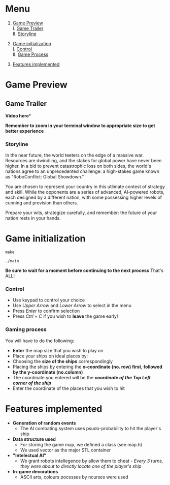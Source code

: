 # Menu
1. [Game Preview](#Game-Preview)  
   I. [Game Trailer](#Game-Trailer)  
   II. [Storyline](#Storyline)  

2. [Game initialization](#Game-initialization)  
   I. [Control](#Control)  
   II. [Game Process](#Game-Process)  

3. [Features implemented](#Features-implemented)  

# Game Preview
## Game Trailer 

************Video here*************

**Remember to zoom in your terminal window to appropriate size to get better experience**

### Storyline
In the near future, the world teeters on the edge of a massive war. Resources are dwindling, and the stakes for global power have never been higher. In a bid to prevent catastrophic loss on both sides, the world's nations agree to an unprecedented challenge: a high-stakes game known as "RoboConflict: Global Showdown."

You are chosen to represent your country in this utlimate contest of strategy and skill. While the opponents are a series of advanced, AI-powered robots, each designed by a different nation, with some possessing higher levels of cunning and prevision than others.

Prepare your wits, strategize carefully, and remember: the future of your nation rests in your hands.

# Game initialization
 `make`
 
`./main`

**Be sure to wait for a moment before continuing to the next process**
That's ALL!
### Control 
- Use keypad to control your choice
- Use _Upper Arrow_ and _Lower Arrow_ to select in the menu
- Press _Enter_ to confirm selection
- Press _Ctrl + C_ if you wish to **leave** the game early!


### Gaming process
You will have to do the following: 

- **Enter** the map size that you wish to play on
- Place your ships on ideal places by:
 - Choosing the **size of the ships** correspondingly
 - Placing the ships by entering the **x-coordinate (no. row) first**, **followed by the y-coordinate (no.column)**
 - The coordinate you entered will be the **_coordinate of the Top Left corner of the ship_**
- Enter the coordinate of the places that you wish to hit



# Features implemented
- **Generation of random events**
   - The AI combating system uses psudo-probability to hit the player's ship
- **Data structure used**
   - For storing the game map, we defined a class (see map.h)
   - We used vector as the major STL container
- **"Intelectual AI"**
   - We grant robots intellegence by allow them to cheat - _Every 3 turns, they were about to directly locate one of the player's ship_
- **In-game decorations**
   - ASCII arts, colours pocesses by ncurses were used 

